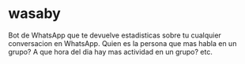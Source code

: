 # wasaby
Bot de WhatsApp que te devuelve estadisticas sobre tu cualquier conversacion en WhatsApp. Quien es la persona que mas habla en un grupo? A que hora del dia hay mas actividad en un grupo? etc.

